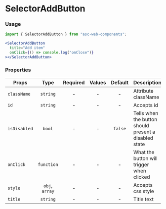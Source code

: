 # SelectorAddButton

### Usage

```js
import { SelectorAddButton } from "asc-web-components";
```

```jsx
<SelectorAddButton
  title="Add item"
  onClick={() => console.log("onClose")}
></SelectorAddButton>
```

### Properties

| Props        |      Type      | Required | Values | Default | Description                                           |
| ------------ | :------------: | :------: | :----: | :-----: | ----------------------------------------------------- |
| `className`  |    `string`    |    -     |   -    |    -    | Attribute className                                   |
| `id`         |    `string`    |    -     |   -    |    -    | Accepts id                                            |
| `isDisabled` |     `bool`     |    -     |   -    | `false` | Tells when the button should present a disabled state |
| `onClick`    |   `function`   |    -     |   -    |    -    | What the button will trigger when clicked             |
| `style`      | `obj`, `array` |    -     |   -    |    -    | Accepts css style                                     |
| `title`      |    `string`    |    -     |   -    |    -    | Title text                                            |
